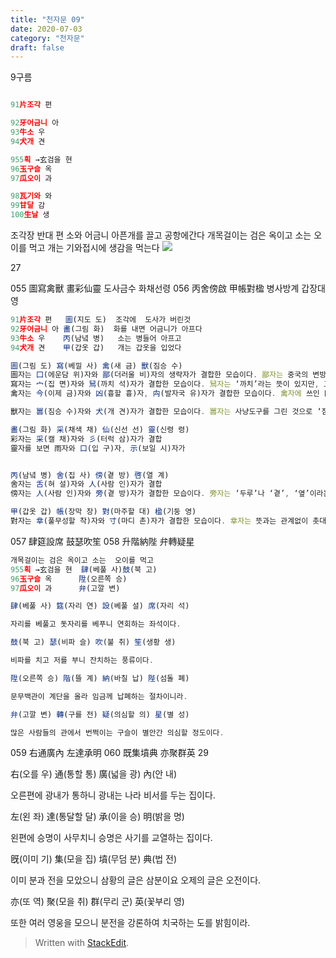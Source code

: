 ```yaml
---
title: "천자문 09"
date: 2020-07-03 
category: "천자문"
draft: false
---
```

9구름
```js

91片조각 편

92牙어금니 아
93牛소 우
94犬개 견

955획 →玄검을 현
96玉구슬 옥
97瓜오이 과

98瓦기와 와
99甘달 감
100生날 생

```
조각장 반대 편
소와       어금니 아픈개를 끌고 공항에간다
개목걸이는 검은 옥이고 소는  오이를 먹고
개는 기와접시에 생감을 먹는다
![](https://i.ibb.co/9b9x94j/2020-07-03-12-17-00.png)

27

055 圖寫禽獸 畫彩仙靈 도사금수 화채선령
056 丙舍傍啟 甲帳對楹 병사방계 갑장대영
```js
91片조각 편   圖(지도 도)  조각에  도사가 버린것
92牙어금니 아 畵(그림 화)  화를 내면 어금니가 아프다
93牛소 우    丙(남녘 병)   소는 병들어 아프고
94犬개 견    甲(갑옷 갑)   개는 갑옷을 입었다
```
```js
圖(그림 도) 寫(베낄 사) 禽(새 금) 獸(짐승 수)
圖자는 囗(에운담 위)자와 鄙(더러울 비)자의 생략자가 결합한 모습이다. 鄙자는 중국의 변방 지역을 뜻하는 글자로 ‘더럽다’나 ‘변방 지역’이라는 뜻
寫자는 宀(집 면)자와 舃(까치 석)자가 결합한 모습이다. 舃자는 ‘까치’라는 뜻이 있지만, 고대에는 나무로 만든 ‘신발’을 뜻
禽자는 今(이제 금)자와 凶(흉할 흉)자, 禸(발자국 유)자가 결합한 모습이다. 禽자에 쓰인 凶자는 들짐승을 잡는 덫을 그린 것으로 ‘흉하다’라는 뜻

獸자는 嘼(짐승 수)자와 犬(개 견)자가 결합한 모습이다. 嘼자는 사냥도구를 그린 것으로 ‘짐승’이라는 뜻

畵(그림 화) 采(채색 채) 仙(신선 선) 靈(신령 령)
彩자는 采(캘 채)자와 彡(터럭 삼)자가 결합
靈자를 보면 雨자와 口(입 구)자, 示(보일 시)자가


丙(남녘 병) 舍(집 사) 傍(곁 방) 啓(열 계)
舍자는 舌(혀 설)자와 人(사람 인)자가 결합
傍자는 人(사람 인)자와 旁(곁 방)자가 결합한 모습이다. 旁자는 ‘두루’나 ‘곁’, ‘옆’이라는 뜻

甲(갑옷 갑) 帳(장막 장) 對(마주할 대) 楹(기둥 영)
對자는 丵(풀무성할 착)자와 寸(마디 촌)자가 결합한 모습이다. 丵자는 뜻과는 관계없이 촛대로 응용


```
057 肆筵設席 鼓瑟吹笙 
058 升階納陛 弁轉疑星 

```js
개목걸이는 검은 옥이고 소는  오이를 먹고
955획 →玄검을 현  肆(베풀 사)鼓(북 고)
96玉구슬 옥      陞(오른쪽 승)
97瓜오이 과      弁(고깔 변) 
```
```js
肆(베풀 사) 筵(자리 연) 設(베풀 설) 席(자리 석)

자리를 베풀고 돗자리를 베푸니 연회하는 좌석이다.

鼓(북 고) 瑟(비파 슬) 吹(불 취) 笙(생황 생)

비파를 치고 저를 부니 잔치하는 풍류이다.

陞(오른쪽 승) 階(뜰 계) 納(바칠 납) 陛(섬돌 폐)

문무백관이 계단을 올라 임금께 납폐하는 절차이니라.

弁(고깔 변) 轉(구를 전) 疑(의심할 의) 星(별 성)

많은 사람들의 관에서 번쩍이는 구슬이 별안간 의심할 정도이다.
````

059 右通廣內 左達承明 060 既集墳典 亦聚群英
29

右(오를 우) 通(통할 통) 廣(넓을 광) 內(안 내)

오른편에 광내가 통하니 광내는 나라 비서를 두는 집이다.

左(왼 좌) 達(통달할 달) 承(이을 승) 明(밝을 명)

왼편에 승명이 사무치니 승명은 사기를 교열하는 집이다.

旣(이미 기) 集(모을 집) 墳(무덤 분) 典(법 전)

이미 분과 전을 모았으니 삼황의 글은 삼분이요 오제의 글은 오전이다.

亦(또 역) 聚(모을 취) 群(무리 군) 英(꽃부리 영)

또한  여러  영웅을  모으니  분전을  강론하여  치국하는  도를  밝힘이라.
> Written with [StackEdit](https://stackedit.io/).
<!--stackedit_data:
eyJoaXN0b3J5IjpbLTIwNzc4MjA2NDgsMTg0OTU0MjIzNSwtOD
U4ODk4NDg3LC03NDc1MDMxNDQsMTAxOTc2ODczOSw3NDM1MDQ2
NjYsLTE2MTU2NTQ4MSwxODA5NDU1NzcxLDEyMzc5MTQyODUsNT
E2NDUzMTk3LDgxNzI5MjIxNywtMTY5NDUyNTMxLDQyMTQ4NzAy
MCw3ODU1OTk3MzMsLTE0NjQwNDk1NTEsNTAxNTE0NTksNDE3OT
UzNTM1LC0xNjEwMTg0MDE1LC0xMDY2MzQwMDg4LC03MzEzMTI5
NDRdfQ==
-->